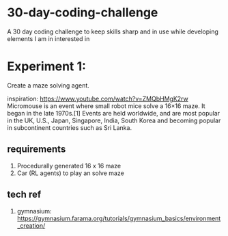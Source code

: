 # 30-day-coding-challenge
A 30 day coding challenge to keep skills sharp and in use while developing elements I am in interested in

# Experiment 1:
Create a maze solving agent. 

inspiration: https://www.youtube.com/watch?v=ZMQbHMgK2rw
Micromouse is an event where small robot mice solve a 16×16 maze. It began in the late 1970s.[1] Events are held worldwide, and are most popular in the UK, U.S., Japan, Singapore, India, South Korea and becoming popular in subcontinent countries such as Sri Lanka.

## requirements
1. Procedurally generated 16 x 16 maze
2. Car (RL agents) to play an solve maze

## tech ref 
1. gymnasium: https://gymnasium.farama.org/tutorials/gymnasium_basics/environment_creation/


